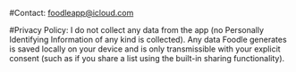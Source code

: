 #Contact:
<foodleapp@icloud.com>

#Privacy Policy:
I do not collect any data from the app (no Personally Identifying Information of any kind is collected). Any data Foodle generates is saved locally on your device and is only transmissible with your explicit consent (such as if you share a list using the built-in sharing functionality).
